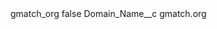 <?xml version="1.0" encoding="UTF-8"?>
<CustomMetadata xmlns="http://soap.sforce.com/2006/04/metadata" xmlns:xsi="http://www.w3.org/2001/XMLSchema-instance" xmlns:xsd="http://www.w3.org/2001/XMLSchema">
    <label>gmatch_org</label>
    <protected>false</protected>
    <values>
        <field>Domain_Name__c</field>
        <value xsi:type="xsd:string">gmatch.org</value>
    </values>
</CustomMetadata>
